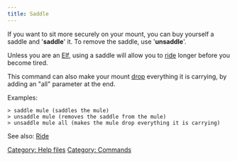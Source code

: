 ```yaml
---
title: Saddle
---
```


If you want to sit more securely on your mount, you can buy yourself a
saddle and '<b>saddle</b>' it. To remove the saddle, use
'<b>unsaddle</b>'.

Unless you are an [Elf](Elf "wikilink"), using a saddle will allow you
to [ride](ride "wikilink") longer before you become tired.

This command can also make your mount [drop](drop "wikilink") everything
it is carrying, by adding an "all" parameter at the end.

Examples:

`> saddle mule (saddles the mule)`
`> unsaddle mule (removes the saddle from the mule)`
`> unsaddle mule all (makes the mule drop everything it is carrying)`

See also: [Ride](Ride "wikilink")

[Category: Help files](Category:_Help_files "wikilink") [Category:
Commands](Category:_Commands "wikilink")